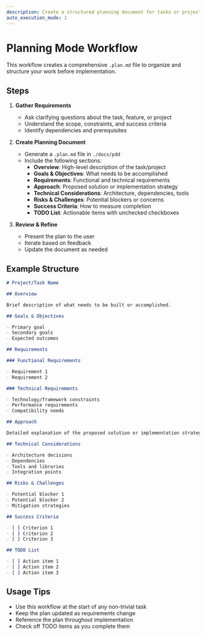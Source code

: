 ```yaml
---
description: Create a structured planning document for tasks or projects
auto_execution_mode: 1
---
```


# Planning Mode Workflow

This workflow creates a comprehensive `.plan.md` file to organize and structure your work before implementation.

## Steps

1. **Gather Requirements**
   - Ask clarifying questions about the task, feature, or project
   - Understand the scope, constraints, and success criteria
   - Identify dependencies and prerequisites

2. **Create Planning Document**
   - Generate a `.plan.md` file in `./docs/pdd`
   - Include the following sections:
     - **Overview**: High-level description of the task/project
     - **Goals & Objectives**: What needs to be accomplished
     - **Requirements**: Functional and technical requirements
     - **Approach**: Proposed solution or implementation strategy
     - **Technical Considerations**: Architecture, dependencies, tools
     - **Risks & Challenges**: Potential blockers or concerns
     - **Success Criteria**: How to measure completion
     - **TODO List**: Actionable items with unchecked checkboxes

3. **Review & Refine**
   - Present the plan to the user
   - Iterate based on feedback
   - Update the document as needed

## Example Structure

```markdown
# Project/Task Name

## Overview

Brief description of what needs to be built or accomplished.

## Goals & Objectives

- Primary goal
- Secondary goals
- Expected outcomes

## Requirements

### Functional Requirements

- Requirement 1
- Requirement 2

### Technical Requirements

- Technology/framework constraints
- Performance requirements
- Compatibility needs

## Approach

Detailed explanation of the proposed solution or implementation strategy.

## Technical Considerations

- Architecture decisions
- Dependencies
- Tools and libraries
- Integration points

## Risks & Challenges

- Potential blocker 1
- Potential blocker 2
- Mitigation strategies

## Success Criteria

- [ ] Criterion 1
- [ ] Criterion 2
- [ ] Criterion 3

## TODO List

- [ ] Action item 1
- [ ] Action item 2
- [ ] Action item 3
```

## Usage Tips

- Use this workflow at the start of any non-trivial task
- Keep the plan updated as requirements change
- Reference the plan throughout implementation
- Check off TODO items as you complete them
